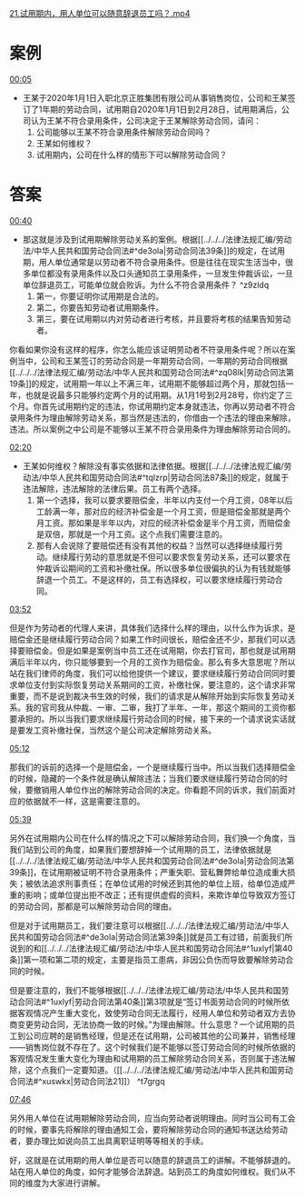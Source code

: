 [21.试用期内，用人单位可以随意辞退员工吗？.mp4](file:///E:%5C法律实务%5CA314【游本春】【20小时200讲】劳动纠纷维权指南及企业风控管控宝典（200讲劳动合同签订法律风险防范与合规管理）%5C21.试用期内，用人单位可以随意辞退员工吗？.mp4)
# 案例
[00:05](file:///E:%5C法律实务%5CA314【游本春】【20小时200讲】劳动纠纷维权指南及企业风控管控宝典（200讲劳动合同签订法律风险防范与合规管理）%5C21.试用期内，用人单位可以随意辞退员工吗？.mp4#t=00:05)

- 王某于2020年1月1日入职北京正胜集团有限公司从事销售岗位，公司和王某签订了1年期的劳动合同，试用期自2020年1月1日到2月28日，试用期满后，公司认为王某不符合录用条件，公司决定于王某解除劳动合同，请问：
	1. 公司能够以王某不符合录用条件解除劳动合同吗？
	2. 王某如何维权？
	3. 试用期内，公司在什么样的情形下可以解除劳动合同？
# 答案
[00:40](file:///E:%5C法律实务%5CA314【游本春】【20小时200讲】劳动纠纷维权指南及企业风控管控宝典（200讲劳动合同签订法律风险防范与合规管理）%5C21.试用期内，用人单位可以随意辞退员工吗？.mp4#t=00:40)

- 那这就是涉及到试用期解除劳动关系的案例。根据[[../../../法律法规汇编/劳动法/中华人民共和国劳动合同法#^de3ola|劳动合同法39条]]的规定，在试用期，用人单位通常是以劳动者不符合录用条件。但是往往在现实生活当中，很多单位都没有录用条件以及口头通知员工录用条件，一旦发生仲裁诉讼，一旦单位辞退员工，可能单位就会败诉。为什么不符合录用条件？ ^z9zldq
	1. 第一，你要证明你试用期是合法的。
	2. 第二，你要告知劳动者试用期条件。
	3. 第三，要在试用期以内对劳动者进行考核，并且要将考核的结果告知劳动者。

你看如果你没有这样的程序，你怎么能应该证明劳动者不符录用条件呢？所以在案例当中，公司和王某签订的劳动合同是一年期劳动合同，一年期的劳动合同根据[[../../../法律法规汇编/劳动法/中华人民共和国劳动合同法#^zq08lk|劳动合同法第19条]]的规定，试用期一年以上不满三年，试用期不能够超过两个月，那就包括一年，也就是说最多只能够约定两个月的试用期。从1月1号到2月28号，你约定了三个月。你首先试用期约定的违法，你试用期约定本身就违法，你再以劳动者不符合录用条件为理由解除劳动关系，那当然是违法的，你借由一个违法的理由来解除，违法。所以案例之中公司是不能够以王某不符合录用条件为理由解除劳动合同的。

[02:20](file:///E:/%5C%E6%B3%95%E5%BE%8B%E5%AE%9E%E5%8A%A1%5CA314%E3%80%90%E6%B8%B8%E6%9C%AC%E6%98%A5%E3%80%91%E3%80%9020%E5%B0%8F%E6%97%B6200%E8%AE%B2%E3%80%91%E5%8A%B3%E5%8A%A8%E7%BA%A0%E7%BA%B7%E7%BB%B4%E6%9D%83%E6%8C%87%E5%8D%97%E5%8F%8A%E4%BC%81%E4%B8%9A%E9%A3%8E%E6%8E%A7%E7%AE%A1%E6%8E%A7%E5%AE%9D%E5%85%B8%EF%BC%88200%E8%AE%B2%E5%8A%B3%E5%8A%A8%E5%90%88%E5%90%8C%E7%AD%BE%E8%AE%A2%E6%B3%95%E5%BE%8B%E9%A3%8E%E9%99%A9%E9%98%B2%E8%8C%83%E4%B8%8E%E5%90%88%E8%A7%84%E7%AE%A1%E7%90%86%EF%BC%89%5C21.%E8%AF%95%E7%94%A8%E6%9C%9F%E5%86%85%EF%BC%8C%E7%94%A8%E4%BA%BA%E5%8D%95%E4%BD%8D%E5%8F%AF%E4%BB%A5%E9%9A%8F%E6%84%8F%E8%BE%9E%E9%80%80%E5%91%98%E5%B7%A5%E5%90%97%EF%BC%9F.mp4#t=140.480436)

- 王某如何维权？解除没有事实依据和法律依据。根据[[../../../法律法规汇编/劳动法/中华人民共和国劳动合同法#^tqlzrp|劳动合同法87条]]的规定，就属于违法解除，违法解除的法律后果。员工有两个选择。
	1. 第一个选择，我可以要求要赔偿金，半年以内支付一个月工资，08年以后工龄满一年，那对应的经济补偿金是一个月工资，但是赔偿金那就是两个月工资。那如果是半年以内，对应的经济补偿金是半个月工资，而赔偿金是双倍，那就是一个月工资。这个点我们需要注意的。
	2. 那有人会说除了要赔偿还有没有其他的权益？当然可以选择继续履行劳动。继续履行劳动的意思就是不但可以要求恢复劳动关系，还可以要求在仲裁诉讼期间的工资和补缴社保。所以很多单位很偏执的认为有钱就能够辞退一个员工。不是这样的，员工有选择权，可以要求继续履行劳动合同。

[03:52](file:///E:%5C法律实务%5CA314【游本春】【20小时200讲】劳动纠纷维权指南及企业风控管控宝典（200讲劳动合同签订法律风险防范与合规管理）%5C21.试用期内，用人单位可以随意辞退员工吗？.mp4#t=03:52)

但是作为劳动者的代理人来讲，具体我们选择什么样的理由，以什么作为诉求，是赔偿金还是继续履行劳动合同？如果工作时间很长，赔偿金还不少，那我们可以选择要赔偿金。但是如果是案例当中员工还在试用期，你去打官司，那也就是试用期满后半年以内，你只能够要到一个月的工资作为赔偿金。那么有多大意思呢？所以站在我们律师的角度，我们可以给他提供一个建议，要求继续履行劳动合同同时要求单位支付到实际恢复劳动关系期间的工资，补缴社保，要注意的，这个请求非常重要，而不是说到裁决书生效的时候，我们的请求是从解除开始到实际恢复劳动关系。我的官司我从仲裁、一审、二审，我打了半年、一年，那这个期间的工资你都要承担的。所以当我们要求继续履行劳动合同的时候，接下来的一个请求说实话就是要发工资补缴社保，当然这个是公司决定解除劳动关系。

[05:12](file:///E:/%5C%E6%B3%95%E5%BE%8B%E5%AE%9E%E5%8A%A1%5CA314%E3%80%90%E6%B8%B8%E6%9C%AC%E6%98%A5%E3%80%91%E3%80%9020%E5%B0%8F%E6%97%B6200%E8%AE%B2%E3%80%91%E5%8A%B3%E5%8A%A8%E7%BA%A0%E7%BA%B7%E7%BB%B4%E6%9D%83%E6%8C%87%E5%8D%97%E5%8F%8A%E4%BC%81%E4%B8%9A%E9%A3%8E%E6%8E%A7%E7%AE%A1%E6%8E%A7%E5%AE%9D%E5%85%B8%EF%BC%88200%E8%AE%B2%E5%8A%B3%E5%8A%A8%E5%90%88%E5%90%8C%E7%AD%BE%E8%AE%A2%E6%B3%95%E5%BE%8B%E9%A3%8E%E9%99%A9%E9%98%B2%E8%8C%83%E4%B8%8E%E5%90%88%E8%A7%84%E7%AE%A1%E7%90%86%EF%BC%89%5C21.%E8%AF%95%E7%94%A8%E6%9C%9F%E5%86%85%EF%BC%8C%E7%94%A8%E4%BA%BA%E5%8D%95%E4%BD%8D%E5%8F%AF%E4%BB%A5%E9%9A%8F%E6%84%8F%E8%BE%9E%E9%80%80%E5%91%98%E5%B7%A5%E5%90%97%EF%BC%9F.mp4#t=312.158955)

那我们的诉前的选择一个是赔偿金，一个是继续履行当中。所以当我们选择赔偿金的时候，隐藏的一个条件就是确认解除违法；当我们要求继续履行劳动合同的时候，要撤销用人单位作出的解除劳动合同的决定。你看题不同的诉求，我们前面对应的依据就不一样，这是需要注意的。

[05:39](file:///E:/%5C%E6%B3%95%E5%BE%8B%E5%AE%9E%E5%8A%A1%5CA314%E3%80%90%E6%B8%B8%E6%9C%AC%E6%98%A5%E3%80%91%E3%80%9020%E5%B0%8F%E6%97%B6200%E8%AE%B2%E3%80%91%E5%8A%B3%E5%8A%A8%E7%BA%A0%E7%BA%B7%E7%BB%B4%E6%9D%83%E6%8C%87%E5%8D%97%E5%8F%8A%E4%BC%81%E4%B8%9A%E9%A3%8E%E6%8E%A7%E7%AE%A1%E6%8E%A7%E5%AE%9D%E5%85%B8%EF%BC%88200%E8%AE%B2%E5%8A%B3%E5%8A%A8%E5%90%88%E5%90%8C%E7%AD%BE%E8%AE%A2%E6%B3%95%E5%BE%8B%E9%A3%8E%E9%99%A9%E9%98%B2%E8%8C%83%E4%B8%8E%E5%90%88%E8%A7%84%E7%AE%A1%E7%90%86%EF%BC%89%5C21.%E8%AF%95%E7%94%A8%E6%9C%9F%E5%86%85%EF%BC%8C%E7%94%A8%E4%BA%BA%E5%8D%95%E4%BD%8D%E5%8F%AF%E4%BB%A5%E9%9A%8F%E6%84%8F%E8%BE%9E%E9%80%80%E5%91%98%E5%B7%A5%E5%90%97%EF%BC%9F.mp4#t=339.77434)

另外在试用期内公司在什么样的情况之下可以解除劳动合同，我们换一个角度，当我们站到公司的角度，如果我们要想辞掉一个试用期的员工，法律依据就是[[../../../法律法规汇编/劳动法/中华人民共和国劳动合同法#^de3ola|劳动合同法第39条]]，在试用期被证明不符合录用条件；严重失职、营私舞弊给单位造成重大损失；被依法追求刑事责任；在单位试用的时候还到其他的单位上班，给单位造成严重的影响；或单位提出拒不改正；还有提供虚假的资料，来欺诈单位导致双方签订的劳动合同，那都是可以解除劳动合同的理由。

但是对于试用期员工，我们要注意可以根据[[../../../法律法规汇编/劳动法/中华人民共和国劳动合同法#^de3ola|劳动合同法第39条]]就是员工有过错，前面我们所说到的和[[../../../法律法规汇编/劳动法/中华人民共和国劳动合同法#^1uxlyf|第40条]]第一项和第二项的规定，主要是指员工患病，非因公负伤而导致要解除劳动合同的时候。

但是要注意的，我们不能够根据[[../../../法律法规汇编/劳动法/中华人民共和国劳动合同法#^1uxlyf|劳动合同法第40条]]第3项就是“签订书面劳动合同的时候所依据客观情况产生重大变化，致使劳动合同无法履行，经用人单位和劳动者双方去协商变更劳动合同，无法协商一致的时候。”为理由解除。什么意思？一个试用期的员工到公司应聘的是销售经理，但是还在试用期，公司被其他的公司兼并，销售经理——销售岗位就不存在了。这个时候我们是不能够以签订劳动合同的时候所依据的客观情况发生重大变化为理由和试用期的员工解除劳动合同关系，否则属于违法解除，这个点我们一定要知道。（[[../../../法律法规汇编/劳动法/中华人民共和国劳动合同法#^xuswkx|劳动合同法21]]） ^t7grgq

[07:46](file:///E:%5C法律实务%5CA314【游本春】【20小时200讲】劳动纠纷维权指南及企业风控管控宝典（200讲劳动合同签订法律风险防范与合规管理）%5C21.试用期内，用人单位可以随意辞退员工吗？.mp4#t=07:46)

另外用人单位在试用期解除劳动合同，应当向劳动者说明理由。同时当公司有工会的时候，要事先将解除的理由通知工会，要将解除劳动合同的通知书送达给劳动者，要办理比如说向员工出具离职证明等等相关的手续。

好，这就是在试用期的用人单位是否可以随意的辞退员工的讲解。不能够辞退的。站在用人单位的角度，如何才能够合法辞退。站到员工的角度如何维权。我们从不同的维度为大家进行讲解。